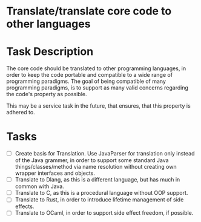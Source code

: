 # Translate/translate core code to other languages
# Task Description
The core code should be translated to other programming languages,
in order to keep the code portable and compatible to a wide range of programming paradigms.
The goal of being compatible of many programming paradigms,
is to support as many valid concerns regarding the code's property as possible.

This may be a service task in the future,
that ensures,
that this property is adhered to.
# Tasks
* [ ] Create basis for Translation. Use JavaParser for translation only instead of the Java grammer,
  in order to support some standard Java things/classes/method via name resolution
  without creating own wrapper interfaces and objects.
* [ ] Translate to Dlang, as this is a different language, but has much in common with Java.
* [ ] Translate to C, as this is a procedural language without OOP support.
* [ ] Translate to Rust, in order to introduce lifetime management of side effects.
* [ ] Translate to OCaml, in order to support side effect freedom, if possible.